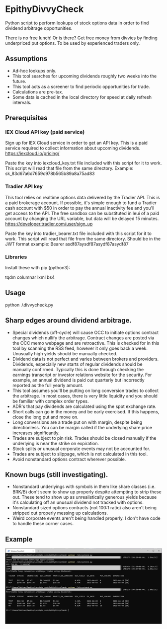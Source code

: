 # EpithyDivvyCheck
Python script to perform lookups of stock options data in order to find dividend arbitrage opportunities.

There is no free lunch! Or is there? 
Get free money from divvies by finding underpriced put options. To be used by experienced traders only.

## Assumptions

* Ad-hoc lookups only.
* This tool searches for upcoming dividends roughly two weeks into the future.
* This tool acts as a screener to find periodic opportunities for trade.
* Calculations are pre-tax.
* Some data is cached in the local directory for speed at daily refresh intervals.

## Prerequisites

### IEX Cloud API key (paid service)

Sign up for IEX Cloud service in order to get an API key. This is a paid service required to collect information about upcoming dividends.
https://iexcloud.io/pricing/

Paste the key into iexcloud_key.txt file included with this script for it to work. This script will read that file from the same directory.
Example: sk_83d67a6d7659c978b565b89a8a75ad83

### Tradier API key

This tool relies on realtime options data delivered by the Tradier API. This is a paid brokerage account. If possible, it's simple
enough to fund a Tradier cash account with $50 in order to pay the annual inactivity fee and you'll get access to the API. The free
sandbox can be substituted in leui of a paid account by changing the URL variable, but data will be delayed 15 minutes.
https://developer.tradier.com/user/sign_up

Paste the key into tradier_bearer.txt file included with this script for it to work. This script will read that file from the same directory.
Should be in the JWT format example: Bearer asdf87aysdf87asydf87asydf87

### Libraries

Install these with pip (python3):

tqdm
columnar
lxml
bs4

## Usage

python .\divvycheck.py

## Sharp edges around dividend arbitrage.

* Special dividends (off-cycle) will cause OCC to initiate options contract changes which nullify the arbitrage. Contract changes are posted via the
OCC memo webpage and are retroactive. This is checked for in this tool by scanning the RSS feed, however it only goes back a week. Unusually high
yields should be manually checked.
* Dividend data is not perfect and varies between brokers and providers. Dividends, especially new starts of regular dividends should be manually
confirmed. Typically this is done through checking the earnings transcript or investor relations website for the security. For example, an annual
dividend is paid out quarterly but incorrectly reported as the full yearly amount.
* This tool assumes you'll be putting on long conversion trades to collect the arbitrage. In most cases, there is very little liquidity and you 
should be familiar with complex order types.
* ADR's that pay dividends are calculated using the spot exchange rate.
* Short calls can go in the money and be early exercised. If this happens, close the long put and move on.
* Long conversions are a trade put on with margin, despite being directionless. You can be margin called if the underlying share price increases
significantly.
* Trades are subject to pin risk. Trades should be closed manually if the underlying is near the strike on expiration.
* Stock splits or unusual corporate events may not be accounted for. 
* Trades are subject to slippage, which is not calculated in this tool.
* Avoid nonstandard options contract wherever possible.

## Known bugs (still investigating).

* Nonstandard underlyings with symbols in them like share classes (i.e. BRK/B) don't seem to show up properly despite attempting to strip these out.
These tend to show up as unrealistically generous yields because it's calculating off an unusual dividend not tracked with options.
* Nonstandard sized options contracts (not 100:1 ratio) also aren't being stripped out properly messing up calculations.
* Weird corporate events aren't being handled properly. I don't have code to handle these corner cases.

## Example

![Example usage](https://github.com/gnelabs/EpithyDivvyCheck/blob/main/example/screenshot.jpg?raw=true)